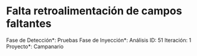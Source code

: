# Falta retroalimentación de campos faltantes

Fase de Detección*: Pruebas
Fase de Inyección*: Análisis
ID: 51
Iteración: 1
Proyecto*: Campanario
